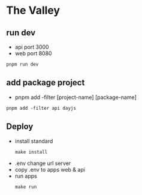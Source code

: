# The Valley

## run dev
- api port 3000
- web port 8080
```
pnpm run dev
```

## add package project
- pnpm add -filter [project-name] [package-name]

```
pnpm add -filter api dayjs
```

## Deploy
- install standard
  ```
  make install
  ```
- .env change url server
- copy .env to apps web & api
- run apps
  ```
  make run
  ```
